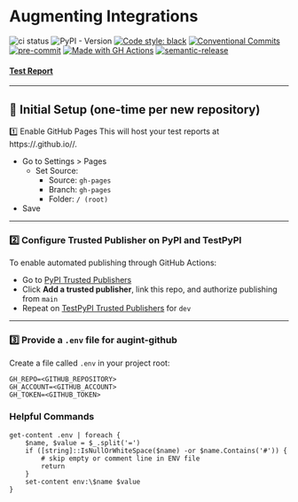 # Augmenting Integrations

![ci status](https://github.com/svange/augint-test/actions/workflows/pipeline.yaml/badge.svg?branch=main)
![PyPI - Version](https://img.shields.io/pypi/v/augint-test)
<a href="https://github.com/psf/black"><img alt="Code style: black" src="https://img.shields.io/badge/code%20style-black-000000.svg"></a>
[![Conventional Commits](https://img.shields.io/badge/Conventional%20Commits-1.0.0-yellow.svg?style=flat-square)](https://conventionalcommits.org)
[![pre-commit](https://img.shields.io/badge/pre--commit-enabled-brightgreen?style=flat-square&logo=pre-commit&logoColor=white)](https://github.com/pre-commit/pre-commit)
[![Made with GH Actions](https://img.shields.io/badge/CI-GitHub_Actions-blue?logo=github-actions&logoColor=white)](https://github.com/features/actions "Go to GitHub Actions homepage")
[![semantic-release](https://img.shields.io/badge/%20%20%F0%9F%93%A6%F0%9F%9A%80-semantic--release-e10079.svg)](https://github.com/semantic-release/semantic-release)
#### [Test Report](https://svange.github.io/augint-test "Test results from last CI/CD run")

---
## 🚀 Initial Setup (one-time per new repository)
1️⃣ Enable GitHub Pages
This will host your test reports at https://<user>.github.io/<repo>/.

- Go to Settings > Pages
    - Set Source:
      - Source: `gh-pages`
      - Branch: `gh-pages`
      - Folder: `/ (root)`
- Save

---
### 2️⃣ Configure Trusted Publisher on PyPI and TestPyPI

To enable automated publishing through GitHub Actions:

- Go to [PyPI Trusted Publishers](https://pypi.org/manage/account/#trusted-publishers)
- Click **Add a trusted publisher**, link this repo, and authorize publishing from `main`
- Repeat on [TestPyPI Trusted Publishers](https://test.pypi.org/manage/account/#trusted-publishers) for `dev`

---

### 3️⃣ Provide a `.env` file for augint-github

Create a file called `.env` in your project root:

```env
GH_REPO=<GITHUB_REPOSITORY>
GH_ACCOUNT=<GITHUB_ACCOUNT>
GH_TOKEN=<GITHUB_TOKEN>
```

### Helpful Commands
```pwsh
get-content .env | foreach {
    $name, $value = $_.split('=')
    if ([string]::IsNullOrWhiteSpace($name) -or $name.Contains('#')) {
        # skip empty or comment line in ENV file
        return
    }
    set-content env:\$name $value
}
```

